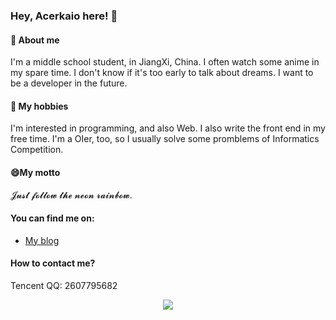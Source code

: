 ### Hey, Acerkaio here! 👋
#### 💬 About me
I'm a middle school student, in JiangXi, China. I often watch some anime in my spare time. I don't know if it's too early to talk about dreams. I want to be a developer in the future.
#### 🔭 My hobbies
I'm interested in programming, and also Web. I also write the front end in my free time. I'm a OIer, too, so I usually solve some promblems of Informatics Competition.
#### 😄My motto
𝓙𝓾𝓼𝓽 𝓯𝓸𝓵𝓵𝓸𝔀 𝓽𝓱𝓮 𝓷𝓮𝓸𝓷 𝓻𝓪𝓲𝓷𝓫𝓸𝔀.
#### You can find me on:
- [My blog](https://www.acerkaio.top/)
#### How to contact me?
Tencent QQ: 2607795682

<p align="center">
  <a href="https://github.com/Acerkaio">
    <img src="https://github-readme-stats-eight-theta.vercel.app/api?username=Acerkaio&show_icons=true&theme=algolia&include_all_commits=true&count_private=true&hide=issues"/>
  </a>
</p>
